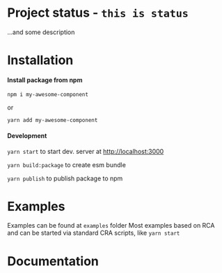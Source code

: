 # Project status - `this is status`
...and some description

# Installation
#### Install package from npm 

`npm i my-awesome-component`

or

`yarn add my-awesome-component`

#### Development

`yarn start` to start dev. server at [http://localhost:3000](http://localhost:3000)

`yarn build:package` to create esm bundle

`yarn publish` to publish package to npm

# Examples
Examples can be found at `examples` folder
Most examples based on RCA and can be started via standard CRA scripts, like
`yarn start`

# Documentation
